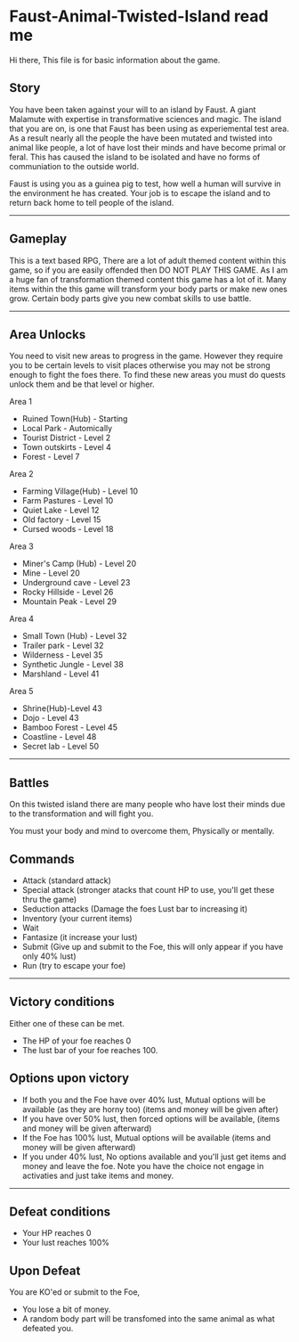 # Faust-Animal-Twisted-Island read me

Hi there, This file is for basic information about the game.

Story
-
You have been taken against your will to an island by Faust. A giant Malamute with expertise in transformative sciences and magic.
The island that you are on, is one that Faust has been using as experiemental test area.
As a result nearly all the people the have been mutated and twisted into animal like people, a lot of have lost their
minds and have become primal or feral. This has caused the island to be isolated and have no forms of communiation to the
outside world.

Faust is using you as a guinea pig to test, how well a human will survive in the environment he has created.
Your job is to escape the island and to return back home to tell people of the island.

---
Gameplay
-
This is a text based RPG, 
There are a lot of adult themed content within this game, so if you are easily offended then DO NOT PLAY THIS GAME.
As I am a huge fan of transformation themed content this game has a lot of it.
Many items within the this game will transform your body parts or make new ones grow. 
Certain body parts give you new combat skills to use battle.

---

Area Unlocks
-
You need to visit new areas to progress in the game.
However they require you to be certain levels to visit places otherwise you may not be strong enough to fight the foes there.
To find these new areas you must do quests unlock them and be that level or higher.

Area 1
- Ruined Town(Hub) - Starting
- Local Park - Automically
- Tourist District - Level 2
- Town outskirts - Level 4
- Forest - Level 7

Area 2
- Farming Village(Hub)  - Level 10
- Farm Pastures - Level 10
- Quiet Lake  - Level 12
- Old factory - Level 15
- Cursed woods - Level 18

Area 3
- Miner's Camp (Hub) - Level 20
- Mine  - Level 20
- Underground cave  - Level 23
- Rocky Hillside - Level 26
- Mountain Peak - Level 29

Area 4
- Small Town (Hub) - Level 32
- Trailer park - Level 32
- Wilderness - Level 35
- Synthetic Jungle - Level 38
- Marshland - Level 41

Area 5
- Shrine(Hub)-Level 43
- Dojo - Level 43
- Bamboo Forest - Level 45
- Coastline - Level 48
- Secret lab - Level 50

---

Battles
-

On this twisted island there are many people who have lost their minds due to the transformation and will fight you.

You must your body and mind to overcome them, Physically or mentally.

Commands
-
- Attack (standard attack)
- Special attack  (stronger atacks that count HP to use, you'll get these thru the game)
- Seduction attacks  (Damage the foes Lust bar to increasing it)
- Inventory (your current items)
- Wait
- Fantasize (it increase your lust)
- Submit (Give up and submit to the Foe, this will only appear if you have only 40% lust)
- Run (try to escape your foe)
---
Victory conditions
-
Either one of these can be met.
- The HP of your foe reaches 0 
- The lust bar of your foe reaches 100.

Options upon victory
-
- If both you and the Foe have over 40% lust, Mutual options will be available  (as they are horny too) (items and money will be given after)
- If you have over 50% lust, then forced options will be available, (items and money will be given afterward)
- If the Foe has 100% lust, Mutual options will be available (items and money will be given afterward)
- If you under 40% lust, No options available and you'll just get items and money and leave the foe.
Note you have the choice not engage in activaties and just take items and money.

---
Defeat conditions
-

- Your HP reaches 0 
- Your lust reaches 100% 

Upon Defeat
-
You are KO'ed or submit to the Foe,
- You lose a bit of money.
- A random body part will be transfomed into the same animal as what defeated you.

